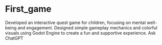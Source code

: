 # First_game
Developed an interactive quest game for children, focusing on mental well-being and engagement. Designed simple gameplay mechanics and colorful visuals using Godot Engine to create a fun and supportive experience.         Ask ChatGPT
